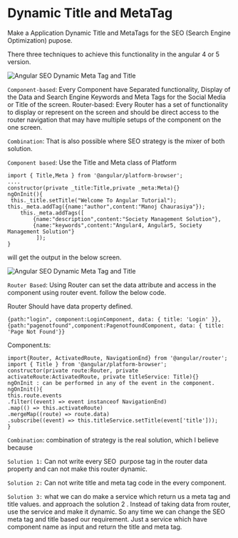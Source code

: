 # Dynamic Title and MetaTag

Make a Application Dynamic Title and MetaTags for the SEO (Search Engine Optimization) pupose.

There three techniques to achieve this functionality in the angular 4 or 5 version.

![Angular SEO Dynamic Meta Tag and Title](https://flexmanu.files.wordpress.com/2018/01/screen-shot-2018-02-16-at-8-30-43-pm.png)

`Component-based`: Every Component have Separated functionality, Display of the Data and Search Engine Keywords and Meta Tags for the Social Media or Title of the screen.
Router-based: Every Router has a set of functionality to display or represent on the screen and should be direct access to the router navigation that may have multiple setups of the component on the one screen.

`Combination`: That is also possible where SEO strategy is the mixer of both solution.

`Component based`: Use the Title and Meta class of Platform
```
import { Title,Meta } from '@angular/platform-browser';
....
constructor(private _title:Title,private _meta:Meta){}
ngOnInit(){
 this._title.setTitle("Welcome To Angular Tutorial");
this._meta.addTag({name:"author",content:"Manoj Chaurasiya"});
    this._meta.addTags([
        {name:"description",content:"Society Management Solution"},
        {name:"keywords",content:"Angular4, Angular5, Society Management Solution"}
         ]);
}
```
will get the output in the below screen.

![Angular SEO Dynamic Meta Tag and Title](https://flexmanu.files.wordpress.com/2018/01/screen-shot-2018-02-17-at-10-43-53-am.png)

`Router Based`: Using Router can set the data attribute and access in the component using router event. follow the below code.

Router Should have data property defined.
```
{path:"login", component:LoginComponent, data: { title: 'Login' }},
{path:"pagenotfound",component:PagenotfoundComponent, data: { title: 'Page Not Found'}}
```

Component.ts:
```
import{Router, ActivatedRoute, NavigationEnd} from '@angular/router';
import { Title } from '@angular/platform-browser';
constructor(private route:Router, private activateRoute:ActivatedRoute, private titleService: Title){}
ngOnInit : can be performed in any of the event in the component.
ngOnInit(){
this.route.events
.filter((event) => event instanceof NavigationEnd)
.map(() => this.activateRoute)
.mergeMap((route) => route.data)
.subscribe((event) => this.titleService.setTitle(event['title']));
}
```

`Combination`: combination of strategy is the real solution, which I believe because 

`Solution 1:` Can not write every SEO  purpose tag in the router data property and can not make this router dynamic.

`Solution 2:` Can not write title and meta tag code in the every component.

`Solution 3:` what we can do make a service which return us a meta tag and title values. and approach the solution 2 . Instead of taking data from router, use the service and make it dynamic. So any time we can change the SEO meta tag and title based our requirement. Just a service which have component name as input and return the title and meta tag.


